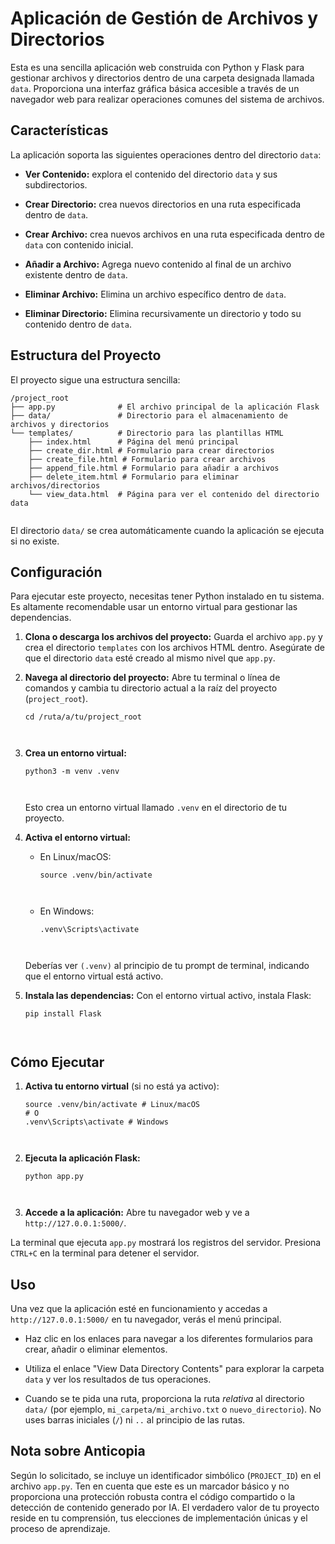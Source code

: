 # Aplicación de Gestión de Archivos y Directorios

Esta es una sencilla aplicación web construida con Python y Flask para gestionar archivos y directorios dentro de una carpeta designada llamada `data`. Proporciona una interfaz gráfica básica accesible a través de un navegador web para realizar operaciones comunes del sistema de archivos.

## Características

La aplicación soporta las siguientes operaciones dentro del directorio `data`:

* **Ver Contenido:** explora el contenido del directorio `data` y sus subdirectorios.

* **Crear Directorio:** crea nuevos directorios en una ruta especificada dentro de `data`.

* **Crear Archivo:** crea nuevos archivos en una ruta especificada dentro de `data` con contenido inicial.

* **Añadir a Archivo:** Agrega nuevo contenido al final de un archivo existente dentro de `data`.

* **Eliminar Archivo:** Elimina un archivo específico dentro de `data`.

* **Eliminar Directorio:** Elimina recursivamente un directorio y todo su contenido dentro de `data`.

## Estructura del Proyecto

El proyecto sigue una estructura sencilla:

```
/project_root
├── app.py              # El archivo principal de la aplicación Flask
├── data/               # Directorio para el almacenamiento de archivos y directorios
└── templates/          # Directorio para las plantillas HTML
    ├── index.html      # Página del menú principal
    ├── create_dir.html # Formulario para crear directorios
    ├── create_file.html # Formulario para crear archivos
    ├── append_file.html # Formulario para añadir a archivos
    ├── delete_item.html # Formulario para eliminar archivos/directorios
    └── view_data.html  # Página para ver el contenido del directorio data


```

El directorio `data/` se crea automáticamente cuando la aplicación se ejecuta si no existe.

## Configuración

Para ejecutar este proyecto, necesitas tener Python instalado en tu sistema. Es altamente recomendable usar un entorno virtual para gestionar las dependencias.

1. **Clona o descarga los archivos del proyecto:**
   Guarda el archivo `app.py` y crea el directorio `templates` con los archivos HTML dentro. Asegúrate de que el directorio `data` esté creado al mismo nivel que `app.py`.

2. **Navega al directorio del proyecto:**
   Abre tu terminal o línea de comandos y cambia tu directorio actual a la raíz del proyecto (`project_root`).

   ```
   cd /ruta/a/tu/project_root
   
   
   
   ```

3. **Crea un entorno virtual:**

   ```
   python3 -m venv .venv
   
   
   
   ```

   Esto crea un entorno virtual llamado `.venv` en el directorio de tu proyecto.

4. **Activa el entorno virtual:**

   * En Linux/macOS:

     ```
     source .venv/bin/activate
     
     
     
     ```

   * En Windows:

     ```
     .venv\Scripts\activate
     
     
     
     ```

   Deberías ver `(.venv)` al principio de tu prompt de terminal, indicando que el entorno virtual está activo.

5. **Instala las dependencias:**
   Con el entorno virtual activo, instala Flask:

   ```
   pip install Flask
   
   
   
   ```

## Cómo Ejecutar

1. **Activa tu entorno virtual** (si no está ya activo):

   ```
   source .venv/bin/activate # Linux/macOS
   # O
   .venv\Scripts\activate # Windows
   
   
   
   ```

2. **Ejecuta la aplicación Flask:**

   ```
   python app.py
   
   
   
   ```

3. **Accede a la aplicación:**
   Abre tu navegador web y ve a `http://127.0.0.1:5000/`.

La terminal que ejecuta `app.py` mostrará los registros del servidor. Presiona `CTRL+C` en la terminal para detener el servidor.

## Uso

Una vez que la aplicación esté en funcionamiento y accedas a `http://127.0.0.1:5000/` en tu navegador, verás el menú principal.

* Haz clic en los enlaces para navegar a los diferentes formularios para crear, añadir o eliminar elementos.

* Utiliza el enlace "View Data Directory Contents" para explorar la carpeta `data` y ver los resultados de tus operaciones.

* Cuando se te pida una ruta, proporciona la ruta *relativa* al directorio `data/` (por ejemplo, `mi_carpeta/mi_archivo.txt` o `nuevo_directorio`). No uses barras iniciales (`/`) ni `..` al principio de las rutas.

## Nota sobre Anticopia

Según lo solicitado, se incluye un identificador simbólico (`PROJECT_ID`) en el archivo `app.py`. Ten en cuenta que este es un marcador básico y no proporciona una protección robusta contra el código compartido o la detección de contenido generado por IA. El verdadero valor de tu proyecto reside en tu comprensión, tus elecciones de implementación únicas y el proceso de aprendizaje.
